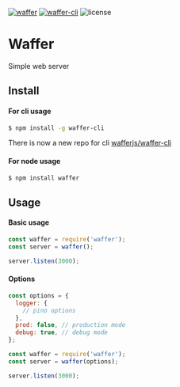 [![waffer](https://img.shields.io/npm/v/waffer.svg?label=waffer&colorB=bd0050&style=for-the-badge)](https://www.npmjs.org/package/waffer)
[![waffer-cli](https://img.shields.io/npm/v/waffer-cli.svg?label=waffer-cli&colorB=bd0050&style=for-the-badge)](https://www.npmjs.org/package/waffer-cli)
![license](https://img.shields.io/github/license/wafferjs/waffer.svg?style=for-the-badge)

# Waffer
Simple web server

## Install

#### For cli usage
```sh
$ npm install -g waffer-cli
```

There is now a new repo for cli [wafferjs/waffer-cli](/wafferjs/waffer-cli)

#### For node usage
```sh
$ npm install waffer
```

## Usage

#### Basic usage
```js
const waffer = require('waffer');
const server = waffer();

server.listen(3000);
```

#### Options
```js
const options = {
  logger: {
    // pino options
  },
  prod: false, // production mode
  debug: true, // debug mode
};

const waffer = require('waffer');
const server = waffer(options);

server.listen(3000);
```
